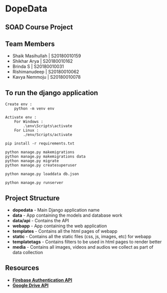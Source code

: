 # DopeData

## SOAD Course Project

## Team Members
* Shaik Masihullah | S20180010159
* Shikhar Arya | S20180010162
* Brinda S | S20180010031
* Rishimanudeep | S20180010062
* Kavya Nemmoju | S20180010078

## To run the django application
```
Create env :
	python -m venv env

Activate env :
	For Windows :
		.\env\Scripts\activate
	For Linux :
		./env/Scripts/activate

pip install -r requirements.txt

python manage.py makemigrations
python manage.py makemigrations data
python manage.py migrate
python manage.py createsuperuser

python manage.py loaddata db.json

python manage.py runserver
```

## Project Structure
* **dopedata** - Main Django application name
* **data** - App containing the models and database work
* **data/api** - Contains the API
* **webapp** - App containing the web application
* **templates** - Contains all the html pages of webapp
* **static** - Contains all the static files (css, js, images, etc) for webapp
* **templatetags** - Contains filters to be used in html pages to render better
* **media** - Contains all images, videos and audios we collect as part of data collection

## Resources
* [**Firebase Authentication API**](http://www.lib4dev.in/info/thisbejim/Pyrebase/36919582)
* [**Google Drive API**](https://googleworkspace.github.io/PyDrive/docs/build/html/index.html)